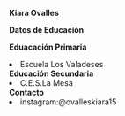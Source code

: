<b>Kiara Ovalles</b>



<b>Datos de Educación</b>

<b> Eduacación Primaria</b>
<li>Escuela Los Valadeses</li>
<b>Educación Secundaria</b>
<li>C.E.S.La Mesa</li>
<b>Contacto</b>
<li>instagram:@ovalleskiara15 </li>



